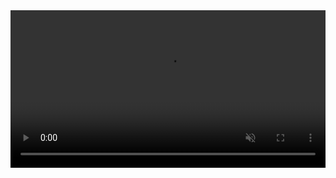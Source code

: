 <!--
**Vic102/Vic102** is a ✨ _special_ ✨ repository because its `README.md` (this file) appears on your GitHub profile.

Here are some ideas to get you started:

- 🔭 I’m currently working on ...
- 🌱 I’m currently learning ...
- 👯 I’m looking to collaborate on ...
- 🤔 I’m looking for help with ...
- 💬 Ask me about ...
- 📫 How to reach me: ...
- 😄 Pronouns: ...
- ⚡ Fun fact: ...
![](Hi_there!!.gif)
<img src="Hi_there!!.gif" width="100%" height="auto" />
-->

<video width="100%" height="auto" autoplay muted loop>
<source src="GitHubIntro.mov" type="video/mov">
</video>
